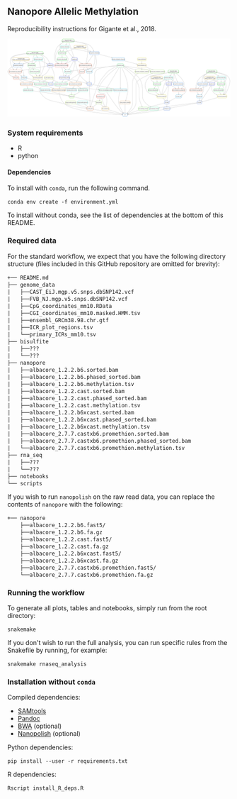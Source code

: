 ## Nanopore Allelic Methylation

Reproducibility instructions for Gigante et al., 2018.

[![Directed Acyclic Dependency Graph](dependency_graph.svg)](http://htmlpreview.github.io/?https://github.com/scottgigante/nanopore-allelic-methylation/blob/master/dependency_graph.svg)

### System requirements

* R
* python

#### Dependencies

To install with `conda`, run the following command.

```
conda env create -f environment.yml
```

To install without conda, see the list of dependencies at the bottom of this README.

### Required data

For the standard workflow, we expect that you have the following directory structure (files included in this GitHub repository are omitted for brevity):

```
+── README.md
├── genome_data
|   ├──CAST_EiJ.mgp.v5.snps.dbSNP142.vcf
|   ├──FVB_NJ.mgp.v5.snps.dbSNP142.vcf
|   ├──CpG_coordinates_mm10.RData
|   ├──CGI_coordinates_mm10.masked.HMM.tsv
|   ├──ensembl_GRCm38.98.chr.gtf
|   ├──ICR_plot_regions.tsv
|   └──primary_ICRs_mm10.tsv
├── bisulfite
|   ├──???
|   └──???
├── nanopore
|   ├──albacore_1.2.2.b6.sorted.bam
|   ├──albacore_1.2.2.b6.phased_sorted.bam
|   ├──albacore_1.2.2.b6.methylation.tsv
|   ├──albacore_1.2.2.cast.sorted.bam
|   ├──albacore_1.2.2.cast.phased_sorted.bam
|   ├──albacore_1.2.2.cast.methylation.tsv
|   ├──albacore_1.2.2.b6xcast.sorted.bam
|   ├──albacore_1.2.2.b6xcast.phased_sorted.bam
|   ├──albacore_1.2.2.b6xcast.methylation.tsv
|   ├──albacore_2.7.7.castxb6.promethion.sorted.bam
|   ├──albacore_2.7.7.castxb6.promethion.phased_sorted.bam
|   └──albacore_2.7.7.castxb6.promethion.methylation.tsv
├── rna_seq
|   ├──???
|   └──???
├── notebooks
└── scripts
```

If you wish to run `nanopolish` on the raw read data, you can replace the contents of `nanopore` with the following:

```
+── nanopore
    ├──albacore_1.2.2.b6.fast5/
    ├──albacore_1.2.2.b6.fa.gz
    ├──albacore_1.2.2.cast.fast5/
    ├──albacore_1.2.2.cast.fa.gz
    ├──albacore_1.2.2.b6xcast.fast5/
    ├──albacore_1.2.2.b6xcast.fa.gz
    ├──albacore_2.7.7.castxb6.promethion.fast5/
    └──albacore_2.7.7.castxb6.promethion.fa.gz
```

### Running the workflow

To generate all plots, tables and notebooks, simply run from the root directory:

```
snakemake
```

If you don't wish to run the full analysis, you can run specific rules from the Snakefile by running, for example:

```
snakemake rnaseq_analysis
```

### Installation without `conda`

Compiled dependencies:

* [SAMtools](http://www.htslib.org/download/)
* [Pandoc](https://pandoc.org/installing.html)
* [BWA](https://sourceforge.net/projects/bio-bwa/files/) (optional)
* [Nanopolish](https://nanopolish.readthedocs.io/en/latest/installation.html) (optional)

Python dependencies:

```
pip install --user -r requirements.txt
```

R dependencies:

```
Rscript install_R_deps.R
```